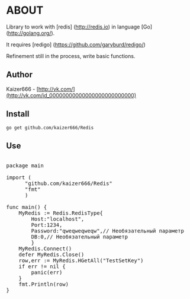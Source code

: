 # ABOUT

Library to work with [redis] (http://redis.io) in language [Go] (http://golang.org/). 

It requires [redigo] (https://github.com/garyburd/redigo/) 

Refinement still in the process, write basic functions.

## Author

Kaizer666 - [http://vk.com/](http://vk.com/id_00000000000000000000000000)

## Install

    go get github.com/kaizer666/Redis
    
## Use

<pre>

package main

import (
      "github.com/kaizer666/Redis"
      "fmt"
      )

func main() {
    MyRedis := Redis.RedisType{
        Host:"localhost",
        Port:1234,
        Password:"qweqweqweqw",// Необязательный параметр
        DB:0,// Необязательный параметр
        }
    MyRedis.Connect()
    defer MyRedis.Close()
    row,err := MyRedis.HGetAll("TestSetKey")
    if err != nil {
        panic(err)
    }
    fmt.Println(row)
}

</pre>



